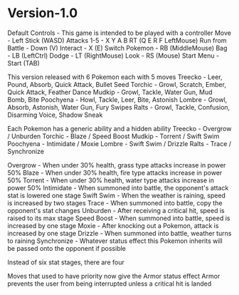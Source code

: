# Version-1.0

Default Controls - This game is intended to be played with a controller
Move - Left Stick (WASD)
Attacks 1-5 - X Y A B RT (Q E R F LeftMouse)
Run from Battle - Down (V)
Interact - X (E)
Switch Pokemon - RB (MiddleMouse)
Bag - LB (LeftCtrl)
Dodge - LT (RightMouse)
Look - RS (Mouse)
Start Menu - Start (TAB)

This version released with 6 Pokemon each with 5 moves
Treecko - Leer, Pound, Absorb, Quick Attack, Bullet Seed
Torchic - Growl, Scratch, Ember, Quick Attack, Feather Dance
Mudkip - Growl, Tackle, Water Gun, Mud Bomb, Bite
Poochyena - Howl, Tackle, Leer, Bite, Astonish
Lombre - Growl, Absorb, Astonish, Water Gun, Fury Swipes
Ralts - Growl, Tackle, Confusion, Disarming Voice, Shadow Sneak

Each Pokemon has a generic ability and a hidden ability
Treecko - Overgrow / Unburden
Torchic - Blaze / Speed Boost
Mudkip - Torrent / Swift Swim
Poochyena - Intimidate / Moxie
Lombre - Swift Swim / Drizzle
Ralts - Trace / Synchronize

Overgrow - When under 30% health, grass type attacks increase in power 50%
Blaze - When under 30% health, fire type attacks increase in power 50%
Torrent - When under 30% health, water type attacks increase in power 50%
Intimidate - When summoned into battle, the opponent's attack stat is lowered one stage
Swift Swim - When the weather is raining, speed is increased by two stages
Trace - When summoned into battle, copy the opponent's stat changes
Unburden - After receiving a critical hit, speed is raised to its max stage
Speed Boost - When summoned into battle, speed is increased by one stage
Moxie - After knocking out a Pokemon, attack is increased by one stage
Drizzle - When summoned into battle, weather turns to raining
Synchronize - Whatever status effect this Pokemon inherits will be passed onto the opponent if possible

Instead of six stat stages, there are four

Moves that used to have priority now give the Armor status effect
Armor prevents the user from being interrupted unless a critical hit is landed
